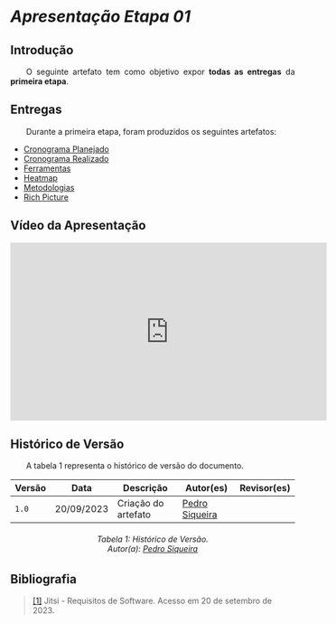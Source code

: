 # ***Apresentação Etapa 01***
## **Introdução** 
<p align="justify">
&emsp;&emsp;O seguinte artefato tem como objetivo expor <b>todas as entregas</b> da <b>primeira etapa</b>.
</p>

## **Entregas**
<p align="justify">
&emsp;&emsp;Durante a primeira etapa, foram produzidos os seguintes artefatos: 
<ul>
<li><a href="https://requisitos-de-software.github.io/2023.2-Jitsi/Planejamento/cronograma/">Cronograma Planejado</a></li>
<li><a href="https://requisitos-de-software.github.io/2023.2-Jitsi/Planejamento/cronograma_realizado/">Cronograma Realizado</a></li>   
<li><a href="https://requisitos-de-software.github.io/2023.2-Jitsi/Planejamento/ferramentas/">Ferramentas</a></li>  
<li><a href="https://requisitos-de-software.github.io/2023.2-Jitsi/Planejamento/heatmap/">Heatmap</a></li>  
<li><a href="https://requisitos-de-software.github.io/2023.2-Jitsi/Planejamento/metodologias/">Metodologias</a></li>  
<li><a href="https://requisitos-de-software.github.io/2023.2-Jitsi/PreRastreabilidade/RichPicture/">Rich Picture</a></li>  
</ul>
</p>

## **Vídeo da Apresentação**
<iframe width="560" height="315" src="https://www.youtube.com/embed/ItVBKesxpC8?si=ChDwY20jUfVkUL-F" title="YouTube video player" frameborder="0" allow="accelerometer; autoplay; clipboard-write; encrypted-media; gyroscope; picture-in-picture; web-share" allowfullscreen></iframe>

## **Histórico de Versão**
<p align="justify">
&emsp;&emsp;A tabela 1 representa o histórico de versão do documento.
</p>

| Versão  |   Data   | Descrição | Autor(es) | Revisor(es)
| --------- | ------ | ------ | ---------- | ----------
| `1.0` | 20/09/2023 | Criação do artefato | [Pedro Siqueira](https://github.com/PedroSiq)|  |

<center>
<h6> Tabela 1: Histórico de Versão.
<br> Autor(a): <a href="https://github.com/PedroSiq">Pedro Siqueira</a></h6>
</center>

## **Bibliografia**
><a href="https://requisitos-de-software.github.io/2023.2-Jitsi/">[1]</a> Jitsi - Requisitos de Software. Acesso em 20 de setembro de 2023.
